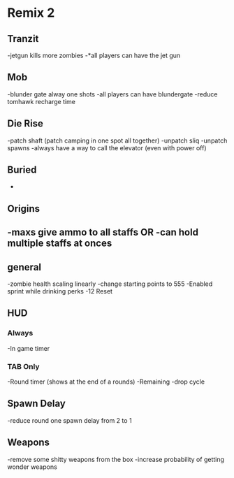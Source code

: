 # Remix 2

## Tranzit
-jetgun kills more zombies
-*all players can have the jet gun

## Mob
-blunder gate alway one shots
-all players can have blundergate
-reduce tomhawk recharge time

## Die Rise
-patch shaft (patch camping in one spot all together)
-unpatch sliq
-unpatch spawns
-always have a way to call the elevator (even with power off)

## Buried
-

## Origins
-maxs give ammo to all staffs 
OR
-can hold multiple staffs at onces
-
 
## general
-zombie health scaling linearly 
-change starting points to 555
-Enabled sprint while drinking perks
-12 Reset

## HUD
### Always
-In game timer
### TAB Only
-Round timer (shows at the end of a rounds)
-Remaining
-drop cycle

## Spawn Delay
-reduce round one spawn delay from 2 to 1

## Weapons
-remove some shitty weapons from the box
-increase probability of getting wonder weapons
